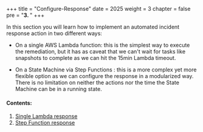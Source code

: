 +++
title = "Configure-Response"
date = 2025
weight = 3
chapter = false
pre = "<b>3. </b>"
+++

In this section you will learn how to implement an automated incident response action in two different ways:

- On a single AWS Lambda function: this is the simplest way to execute the remediation, but it has as caveat that we can't wait for tasks like snapshots to complete as we can hit the 15min Lambda timeout.

- On a State Machine via Step Functions : this is a more complex yet more flexible option as we can configure the response in a modularized way. There is no limitation on neither the actions nor the time the State Machine can be in a running state.

#### Contents:

1. [Single Lambda response](3.1-Single-Lambda-response)
2. [Step Function response](3.2-Step-Function-response)

